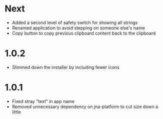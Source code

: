 # Next
- Added a second level of safety switch for showing all strings
- Renamed application to avoid stepping on someone else's name
- Copy button to copy previous clipboard content back to the clipboard

# 1.0.2
- Slimmed down the installer by including fewer icons

# 1.0.1
- Fixed stray "text" in app name
- Removed unnecessary dependency on jna-platform to cut size down a little
